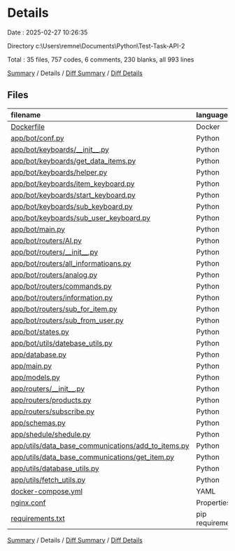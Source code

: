 # Details

Date : 2025-02-27 10:26:35

Directory c:\\Users\\remne\\Documents\\Python\\Test-Task-API-2

Total : 35 files,  757 codes, 6 comments, 230 blanks, all 993 lines

[Summary](results.md) / Details / [Diff Summary](diff.md) / [Diff Details](diff-details.md)

## Files
| filename | language | code | comment | blank | total |
| :--- | :--- | ---: | ---: | ---: | ---: |
| [Dockerfile](/Dockerfile) | Docker | 6 | 0 | 4 | 10 |
| [app/bot/conf.py](/app/bot/conf.py) | Python | 16 | 0 | 2 | 18 |
| [app/bot/keyboards/\_\_init\_\_.py](/app/bot/keyboards/__init__.py) | Python | 6 | 0 | 3 | 9 |
| [app/bot/keyboards/get\_data\_items.py](/app/bot/keyboards/get_data_items.py) | Python | 9 | 0 | 3 | 12 |
| [app/bot/keyboards/helper.py](/app/bot/keyboards/helper.py) | Python | 7 | 0 | 3 | 10 |
| [app/bot/keyboards/item\_keyboard.py](/app/bot/keyboards/item_keyboard.py) | Python | 16 | 0 | 3 | 19 |
| [app/bot/keyboards/start\_keyboard.py](/app/bot/keyboards/start_keyboard.py) | Python | 7 | 0 | 3 | 10 |
| [app/bot/keyboards/sub\_keyboard.py](/app/bot/keyboards/sub_keyboard.py) | Python | 7 | 0 | 3 | 10 |
| [app/bot/keyboards/sub\_user\_keyboard.py](/app/bot/keyboards/sub_user_keyboard.py) | Python | 0 | 0 | 1 | 1 |
| [app/bot/main.py](/app/bot/main.py) | Python | 16 | 0 | 11 | 27 |
| [app/bot/routers/AI.py](/app/bot/routers/AI.py) | Python | 37 | 0 | 12 | 49 |
| [app/bot/routers/\_\_init\_\_.py](/app/bot/routers/__init__.py) | Python | 16 | 0 | 1 | 17 |
| [app/bot/routers/all\_informatioans.py](/app/bot/routers/all_informatioans.py) | Python | 38 | 0 | 7 | 45 |
| [app/bot/routers/analog.py](/app/bot/routers/analog.py) | Python | 15 | 0 | 7 | 22 |
| [app/bot/routers/commands.py](/app/bot/routers/commands.py) | Python | 20 | 0 | 10 | 30 |
| [app/bot/routers/information.py](/app/bot/routers/information.py) | Python | 80 | 0 | 24 | 104 |
| [app/bot/routers/sub\_for\_item.py](/app/bot/routers/sub_for_item.py) | Python | 38 | 0 | 8 | 46 |
| [app/bot/routers/sub\_from\_user.py](/app/bot/routers/sub_from_user.py) | Python | 17 | 0 | 6 | 23 |
| [app/bot/states.py](/app/bot/states.py) | Python | 15 | 0 | 4 | 19 |
| [app/bot/utils/datebase\_utils.py](/app/bot/utils/datebase_utils.py) | Python | 0 | 0 | 1 | 1 |
| [app/database.py](/app/database.py) | Python | 14 | 2 | 8 | 24 |
| [app/main.py](/app/main.py) | Python | 19 | 0 | 10 | 29 |
| [app/models.py](/app/models.py) | Python | 16 | 0 | 8 | 24 |
| [app/routers/\_\_init\_\_.py](/app/routers/__init__.py) | Python | 0 | 0 | 1 | 1 |
| [app/routers/products.py](/app/routers/products.py) | Python | 23 | 0 | 11 | 34 |
| [app/routers/subscribe.py](/app/routers/subscribe.py) | Python | 18 | 0 | 8 | 26 |
| [app/schemas.py](/app/schemas.py) | Python | 12 | 0 | 6 | 18 |
| [app/shedule/shedule.py](/app/shedule/shedule.py) | Python | 28 | 0 | 9 | 37 |
| [app/utils/data\_base\_communications/add\_to\_items.py](/app/utils/data_base_communications/add_to_items.py) | Python | 31 | 0 | 9 | 40 |
| [app/utils/data\_base\_communications/get\_item.py](/app/utils/data_base_communications/get_item.py) | Python | 33 | 0 | 9 | 42 |
| [app/utils/database\_utils.py](/app/utils/database_utils.py) | Python | 31 | 4 | 15 | 50 |
| [app/utils/fetch\_utils.py](/app/utils/fetch_utils.py) | Python | 61 | 0 | 13 | 74 |
| [docker-compose.yml](/docker-compose.yml) | YAML | 43 | 0 | 3 | 46 |
| [nginx.conf](/nginx.conf) | Properties | 15 | 0 | 3 | 18 |
| [requirements.txt](/requirements.txt) | pip requirements | 47 | 0 | 1 | 48 |

[Summary](results.md) / Details / [Diff Summary](diff.md) / [Diff Details](diff-details.md)